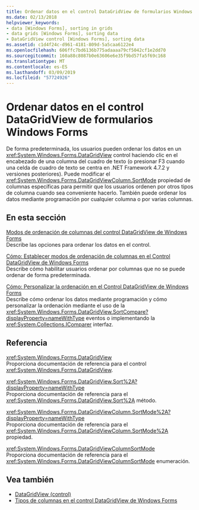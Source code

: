 ```yaml
---
title: Ordenar datos en el control DataGridView de formularios Windows Forms
ms.date: 02/13/2018
helpviewer_keywords:
- data [Windows Forms], sorting in grids
- data grids [Windows Forms], sorting data
- DataGridView control [Windows Forms], sorting data
ms.assetid: c1d4f24c-d961-4181-809d-5a5caa6122e4
ms.openlocfilehash: 606ffc7bd6136b775adaaaa79cf5042cf1e2dd70
ms.sourcegitcommit: 160a88c8087b0e63606e6e35f9bd57fa5f69c168
ms.translationtype: MT
ms.contentlocale: es-ES
ms.lasthandoff: 03/09/2019
ms.locfileid: "57724926"
---
```

# <a name="sorting-data-in-the-windows-forms-datagridview-control"></a>Ordenar datos en el control DataGridView de formularios Windows Forms

De forma predeterminada, los usuarios pueden ordenar los datos en un <xref:System.Windows.Forms.DataGridView> control haciendo clic en el encabezado de una columna del cuadro de texto (o presionar F3 cuando una celda de cuadro de texto se centra en .NET Framework 4.7.2 y versiones posteriores). Puede modificar el <xref:System.Windows.Forms.DataGridViewColumn.SortMode> propiedad de columnas específicas para permitir que los usuarios ordenen por otros tipos de columna cuando sea conveniente hacerlo. También puede ordenar los datos mediante programación por cualquier columna o por varias columnas.

## <a name="in-this-section"></a>En esta sección

[Modos de ordenación de columnas del control DataGridView de Windows Forms](column-sort-modes-in-the-windows-forms-datagridview-control.md)  
Describe las opciones para ordenar los datos en el control.

[Cómo: Establecer modos de ordenación de columnas en el Control DataGridView de Windows Forms](set-the-sort-modes-for-columns-wf-datagridview-control.md)  
Describe cómo habilitar usuarios ordenar por columnas que no se puede ordenar de forma predeterminada.

[Cómo: Personalizar la ordenación en el Control DataGridView de Windows Forms](how-to-customize-sorting-in-the-windows-forms-datagridview-control.md)  
Describe cómo ordenar los datos mediante programación y cómo personalizar la ordenación mediante el uso de la <xref:System.Windows.Forms.DataGridView.SortCompare?displayProperty=nameWithType> eventos o implementando la <xref:System.Collections.IComparer> interfaz.

## <a name="reference"></a>Referencia

<xref:System.Windows.Forms.DataGridView>  
Proporciona documentación de referencia para el control <xref:System.Windows.Forms.DataGridView>.  

<xref:System.Windows.Forms.DataGridView.Sort%2A?displayProperty=nameWithType>  
Proporciona documentación de referencia para el <xref:System.Windows.Forms.DataGridView.Sort%2A> método.

<xref:System.Windows.Forms.DataGridViewColumn.SortMode%2A?displayProperty=nameWithType>  
Proporciona documentación de referencia para el <xref:System.Windows.Forms.DataGridViewColumn.SortMode%2A> propiedad.

<xref:System.Windows.Forms.DataGridViewColumnSortMode>  
Proporciona documentación de referencia para el <xref:System.Windows.Forms.DataGridViewColumnSortMode> enumeración.

## <a name="see-also"></a>Vea también

- [DataGridView (control)](datagridview-control-windows-forms.md)
- [Tipos de columnas en el control DataGridView de Windows Forms](column-types-in-the-windows-forms-datagridview-control.md)
